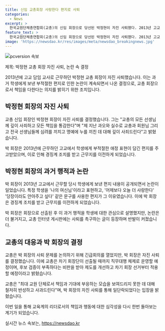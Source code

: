 ```yaml
---
title: 신임 교총회장 사랑한다 편지로 사퇴
categories:
  - News
excerpt: >
  한국교원단체총연합회(교총)의 신임 회장으로 당선된 박정현이 자진 사퇴했다. 2013년 고교에서의 부적절한 행동이 논란이 된 후, 회장으로 당선되었지만 반발이 커지자 사퇴를 결정했다. 교총은 박 회장의 사퇴로 체제를 임시 운영하며 후보 검증 절차를 개선하고 책임과 사과를 약속했다. (150자)
feature_text: >
  한국교원단체총연합회(교총)의 신임 회장으로 당선된 박정현이 자진 사퇴했다. 2013년 고교에서의 부적절한 행동이 논란이 된 후, 회장으로 당선되었지만 반발이 커지자 사퇴를 결정했다. 교총은 박 회장의 사퇴로 체제를 임시 운영하며 후보 검증 절차를 개선하고 책임과 사과를 약속했다. (150자)
image: 'https://newsdao.kr/res/images/meta/newsdao_breakingnews.jpg'
---
```


<p><img src="https://newsdao.kr/res/images/meta/newsdao_breakingnews.jpg" alt="pcversion 속보" /></p>

<p>제목: 박정현 교총 회장 자진 사퇴, 논란 속 결정</p>

<p>2013년에 고교 담임 교사로 근무하던 박정현 교총 회장이 자진 사퇴했습니다. 이는 과거 학생에게 보낸 부적절한 편지로 인한 논란이 계속되면서 나온 결정으로, 교총 회장으로서 책임을 다한다는 의지를 밝히기 위한 조치입니다.</p>

<h2 data-ke-size="size26">박정현 회장의 자진 사퇴</h2>

<p>교총 신임 회장인 박정현 회장이 자진 사퇴를 결정했습니다. 그는 "교총의 모든 선생님께 깊이 사죄하고 모든 책임을 통감한다"며 "제 지난 과오와 실수로 교총과 회원님 그리고 전국 선생님들께 심려를 끼치고 명예에 누를 끼친 데 대해 깊이 사죄드린다"고 밝혔습니다.</p>

<p data-ke-size="size16">박 회장은 2013년에 근무하던 고교에서 학생에게 부적절한 애정 표현이 담긴 편지를 주고받았으며, 이로 인해 경징계 조치를 받고 근무지를 이전하게 되었습니다.</p>

<h2 data-ke-size="size26">박정현 회장의 과거 행적과 논란</h2>

<p>박 회장이 2013년 고교에서 근무할 당시 학생에게 보낸 편지 내용이 공개되면서 논란이 일었습니다. 특정 학생을 '나의 여신님'이라고 표현하고, '어제보다 오늘 더 사랑한다' '당장이라도 안아주고 싶다' 같은 문구를 사용한 편지가 그 이유였습니다. 이에 박 회장은 경징계 조치를 받고 근무지를 이전하게 되었습니다.</p>

<p data-ke-size="size16">박 회장은 회장으로 선출된 후 이 과거 행적을 학생에 대한 관심으로 설명했지만, 논란은 더 불거지고, 교총 인터넷 게시판에는 사퇴를 촉구하는 글이 등장하며 반발이 커졌습니다.</p>

<h2 data-ke-size="size26">교총의 대응과 박 회장의 결정</h2>

<p>교총은 박 회장의 사퇴 문제를 논의하기 위해 긴급회의를 열었지만, 박 회장은 자진 사퇴를 결정했습니다. 이에 교총은 차기 회장단이 선출될 때까지 직무대행 체제로 운영할 예정이며, 후보 검증이 부족하다는 비판을 받아 제도를 개선하고 차기 회장 선거부터 적용할 예정이라고 밝혔습니다.</p>

<p data-ke-size="size16">교총은 "최대 교원 단체로서 책임과 기대에 부응하는 모습을 보여드리지 못한 데 대해 철저히 반성하고 사과드린다"며, 박 회장의 자진 사퇴를 통해 일단락되었다는 입장을 밝혔습니다.</p>

<p>이번 일을 통해 교육계의 리더로서의 책임과 행동에 대한 심각성을 다시 한번 돌아보는 계기가 되었습니다.</p>
실시간 뉴스 속보는, <a href="https://newsdao.kr" rel="dofollow">https://newsdao.kr</a>


